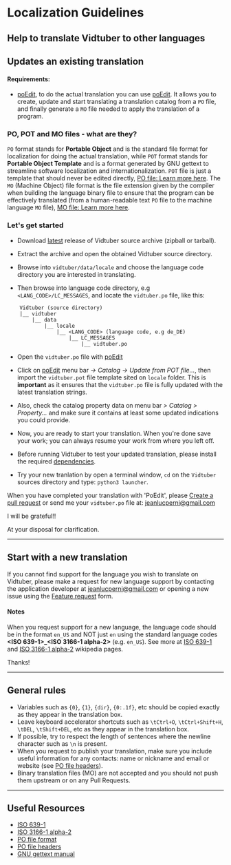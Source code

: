 # Localization Guidelines

Help to translate Vidtuber to other languages
-----------------

## Updates an existing translation

#### Requirements:
- [poEdit](https://poedit.net/), to do the actual translation you can use [poEdit](https://poedit.net/). It allows you to create, update and start translating a translation catalog from a `PO` file, and finally generate a `MO` file needed to apply the translation of a program.

### PO, POT and MO files - what are they?
`PO` format stands for **Portable Object** and is the standard file format for localization for doing the actual translation, while `POT` format stands for **Portable Object Template** and is a format generated by GNU gettext to streamline software localization and internationalization. `POT` file is just a template that should never be edited directly, [PO file: Learn more here](https://www.gnu.org/software/gettext/manual/html_node/PO-Files.html).
The `MO` (Machine Object) file format is the file extension given by the compiler when building the language binary file to ensure that the program can be effectively translated (from a human-readable text `PO` file to the machine language `MO` file), [MO file: Learn more here](https://www.gnu.org/software/gettext/manual/html_node/MO-Files.html).

### Let's get started
- Download [latest](https://github.com/jeanslack/Vidtuber/releases/latest) release of Vidtuber source archive (zipball or tarball).

- Extract the archive and open the obtained Vidtuber source directory.

- Browse into `vidtuber/data/locale` and choose the language code directory you are interested in translating.

- Then browse into language code directory, e.g `<LANG_CODE>/LC_MESSAGES`, and locate the `vidtuber.po` file, like this:

``` text
    Vidtuber (source directory)
    |__ vidtuber
        |__ data
            |__ locale
                |__ <LANG_CODE> (language code, e.g de_DE)
                    |__ LC_MESSAGES
                        |__ vidtuber.po
```
- Open the `vidtuber.po` file with [poEdit](https://poedit.net/) 

- Click on [poEdit](https://poedit.net/) menu bar *-> Catalog -> Update from POT file...*, then 
import the `vidtuber.pot` file template sited on `locale` folder. This is **important** as it 
ensures that the `vidtuber.po` file is fully updated with the latest translation strings.

- Also, check the catalog property data on menu bar *> Catalog > Property...*
and make sure it contains at least some updated indications you could provide.

- Now, you are ready to start your translation. When you're done save your work; 
you can always resume your work from where you left off.

- Before running Vidtuber to test your updated translation, please install the required [dependencies](https://github.com/jeanslack/Vidtuber/blob/main/INSTALL).

- Try your new tranlation by open a terminal window, `cd` on the `Vidtuber` 
sources directory and type: `python3 launcher`. 

When you have completed your translation with 'PoEdit', please [Create a pull 
request](https://github.com/jeanslack/Vidtuber/pulls) or send me your 
`vidtuber.po` file at: <jeanlucperni@gmail.com>   

I will be grateful!!

At your disposal for clarification.

-----------------

## Start with a new translation

If you cannot find support for the language you wish to translate on Vidtuber, 
please make a request for new language support by contacting the application developer 
at <jeanlucperni@gmail.com> or opening a new issue using the [Feature request](https://github.com/jeanslack/Vidtuber/issues/new/choose) form.

#### Notes
When you request support for a new language, the language code should be in the format `en_US` and NOT just `en` using the standard language codes **<ISO 639-1>_<ISO 3166-1 alpha-2>** (e.g. `en_US`). See more at [ISO 639-1](https://en.wikipedia.org/wiki/List_of_ISO_639-1_codes) and [ISO 3166-1 alpha-2](https://en.wikipedia.org/wiki/ISO_3166-1_alpha-2) wikipedia pages.

Thanks!

-----------------

## General rules

- Variables such as `{0}`, `{1}`, `{dir}`, `{0:.1f}`, etc should be copied exactly as they appear in the translation box.
- Leave keyboard accelerator shortcuts such as `\tCtrl+O`, `\tCtrl+Shift+H`, `\tDEL`, `\tShift+DEL`, etc as they appear in the translation box.
- If possible, try to respect the length of sentences where the newline character such as `\n` is present.
- When you request to publish your translation, make sure you include useful information for any contacts: name or nickname and email or website (see [PO file headers](https://www.gnu.org/software/gettext/manual/html_node/Header-Entry.html)).
- Binary translation files (MO) are not accepted and you should not push them upstream or on any Pull Requests.

-----------------

## Useful Resources
- [ISO 639-1](https://en.wikipedia.org/wiki/List_of_ISO_639-1_codes)
- [ISO 3166-1 alpha-2](https://en.wikipedia.org/wiki/ISO_3166-1_alpha-2)
- [PO file format](https://www.gnu.org/software/gettext/manual/html_node/PO-Files.html)
- [PO file headers](https://www.gnu.org/software/gettext/manual/html_node/Header-Entry.html)
- [GNU gettext manual](https://www.gnu.org/software/gettext/manual/html_node/index.html#SEC_Contents)




